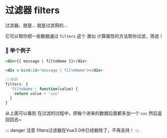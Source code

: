 # 过滤器 filters

过滤器，就是... 就是过滤用的...

它可以帮你把一些数据通过 `filters` 这个 类似 计算属性的方法帮你过滤、筛选！

### 🌰 举个例子 

```html
<div>{{ message | filteName }}</div>

<div v-bind:id="message | filteName"></div>
```
```javascript
//局部
filters: {
  'filteName': function(value) {
    return value + 'cxc'
  }
}
```
从上面可以看到 在过滤的过程中，把每个进来的数据后面都多加一个 `cxc` 然后返回回去~

::: danger 注意
filters过滤器在Vue3.0中已经删除了，不再支持！
:::